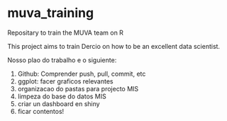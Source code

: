 # muva_training
Repositary to train the MUVA team on R

This project aims to train Dercio on how to be an excellent data scientist.

Nosso plao do trabalho e o siguiente:

1) Github: Comprender push, pull, commit, etc
2) ggplot: facer graficos relevantes
3) organizacao do pastas para projecto MIS
4) limpeza do base do datos MIS
5) criar un dashboard en shiny 
6) ficar contentos!



